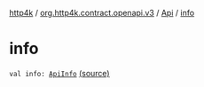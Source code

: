 [http4k](../../index.md) / [org.http4k.contract.openapi.v3](../index.md) / [Api](index.md) / [info](./info.md)

# info

`val info: `[`ApiInfo`](../../org.http4k.contract.openapi/-api-info/index.md) [(source)](https://github.com/http4k/http4k/blob/master/http4k-contract/src/main/kotlin/org/http4k/contract/openapi/v3/model.kt#L9)